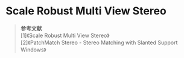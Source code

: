 # Scale Robust Multi View Stereo

> **参考文献**
> <br>[1]《Scale Robust Multi View Stereo》
> <br>[2]《PatchMatch Stereo - Stereo Matching with Slanted Support Windows》
